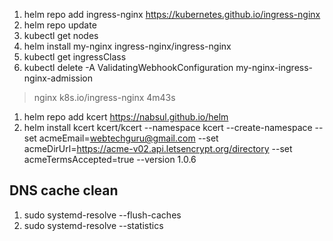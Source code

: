 1. helm repo add ingress-nginx https://kubernetes.github.io/ingress-nginx
1. helm repo update
1. kubectl get nodes
1. helm install my-nginx ingress-nginx/ingress-nginx 
1. kubectl get ingressClass
1. kubectl delete -A ValidatingWebhookConfiguration my-nginx-ingress-nginx-admission
> nginx   k8s.io/ingress-nginx   <none>       4m43s
1. helm repo add kcert https://nabsul.github.io/helm
1. helm install kcert kcert/kcert --namespace kcert --create-namespace --set acmeEmail=webtechguru@gmail.com --set acmeDirUrl=https://acme-v02.api.letsencrypt.org/directory --set acmeTermsAccepted=true --version 1.0.6
## DNS cache clean
1. sudo systemd-resolve --flush-caches
1. sudo systemd-resolve --statistics
